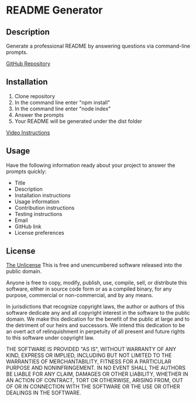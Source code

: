 # README Generator

## Description 

Generate a professional README by answering questions via command-line prompts.

[GitHub Repository](https://github.com/claire-sky/c9-Professional-README-Generator)

## Installation

1. Clone repository
2. In the command line enter "npm install"
3. In the command line enter "node index"
4. Answer the prompts
5. Your README will be generated under the dist folder

[Video Instructions](https://watch.screencastify.com/v/J9NMmZADRIJwuDSM1mSI)

## Usage 

Have the following information ready about your project to answer the prompts quickly:
* Title
* Description
* Installation instructions
* Usage information
* Contribution instructions
* Testing instructions
* Email
* GitHub link
* License preferences

## License
[The Unlicense](https://spdx.org/licenses/Unlicense.html)
This is free and unencumbered software released into the public domain.

Anyone is free to copy, modify, publish, use, compile, sell, or distribute this software, either in source code form or as a compiled binary, for any purpose, commercial or non-commercial, and by any means.

In jurisdictions that recognize copyright laws, the author or authors of this software dedicate any and all copyright interest in the software to the public domain. We make this dedication for the benefit of the public at large and to the detriment of our heirs and successors. We intend this dedication to be an overt act of relinquishment in perpetuity of all present and future rights to this software under copyright law.

THE SOFTWARE IS PROVIDED "AS IS", WITHOUT WARRANTY OF ANY KIND, EXPRESS OR IMPLIED, INCLUDING BUT NOT LIMITED TO THE WARRANTIES OF MERCHANTABILITY, FITNESS FOR A PARTICULAR PURPOSE AND NONINFRINGEMENT. IN NO EVENT SHALL THE AUTHORS BE LIABLE FOR ANY CLAIM, DAMAGES OR OTHER LIABILITY, WHETHER IN AN ACTION OF CONTRACT, TORT OR OTHERWISE, ARISING FROM, OUT OF OR IN CONNECTION WITH THE SOFTWARE OR THE USE OR OTHER DEALINGS IN THE SOFTWARE.